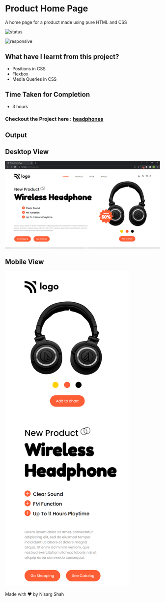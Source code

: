 # Product Home Page
A home page for a product made using pure HTML and CSS

![status](https://img.shields.io/badge/status-ongoing-green)

![responsive](https://img.shields.io/badge/responsive-true-blue)

## What have I learnt from this project?
- Positions in CSS
- Flexbox
- Media Queries in CSS

## Time Taken for Completion
- 3 hours

### Checkout the Project here : [headphones](https://wheadphones.netlify.app/)

## Output

## Desktop View
![output](output.png)

## Mobile View
![mobile](mobile.png)

Made with ❤️ by Nisarg Shah



